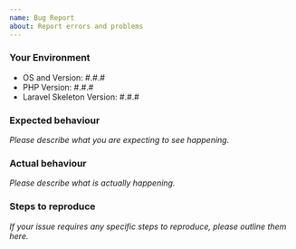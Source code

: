 ```yaml
---
name: Bug Report
about: Report errors and problems
---
```


### Your Environment

- OS and Version: #.#.#
- PHP Version: #.#.#
- Laravel Skeleton Version: #.#.#

### Expected behaviour

*Please describe what you are expecting to see happening.*

### Actual behaviour

*Please describe what is actually happening.*

### Steps to reproduce

*If your issue requires any specific steps to reproduce, please outline them here.*
